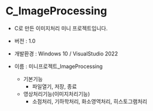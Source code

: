 # C_ImageProcessing
* C로 만든 이미지처리 미니 프로젝트입니다.
* 버전 : 1.0
* 개발환경 : Windows 10 / VisualStudio 2022 

* 이름 : 미니프로젝트_ImageProcessing
  * 기본기능
    * 파일열기, 저장, 종료
  * 영상처리기능(이미지처리기능)
    * 소점처리, 기하학처리, 화소영역처리, 히스토그램처리
